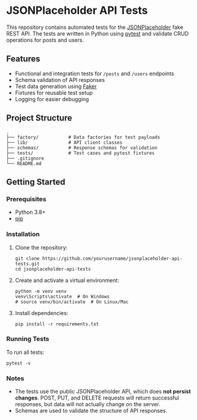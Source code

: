 # JSONPlaceholder API Tests

This repository contains automated tests for the [JSONPlaceholder](https://jsonplaceholder.typicode.com/) fake REST API. The tests are written in Python using [pytest](https://pytest.org/) and validate CRUD operations for posts and users.

## Features

- Functional and integration tests for `/posts` and `/users` endpoints
- Schema validation of API responses
- Test data generation using [Faker](https://faker.readthedocs.io/)
- Fixtures for reusable test setup
- Logging for easier debugging

## Project Structure

```
.
├── factory/           # Data factories for test payloads
├── lib/               # API client classes
├── schemas/           # Response schemas for validation
├── tests/             # Test cases and pytest fixtures
├── .gitignore
└── README.md
```

## Getting Started

### Prerequisites

- Python 3.8+
- [pip](https://pip.pypa.io/en/stable/)

### Installation

1. Clone the repository:

   ```
   git clone https://github.com/yourusername/jsonplaceholder-api-tests.git
   cd jsonplaceholder-api-tests
   ```

2. Create and activate a virtual environment:

   ```
   python -m venv venv
   venv\Scripts\activate  # On Windows
   # source venv/bin/activate  # On Linux/Mac
   ```

3. Install dependencies:
   ```
   pip install -r requirements.txt
   ```

### Running Tests

To run all tests:

```
pytest -v
```

### Notes

- The tests use the public JSONPlaceholder API, which does **not persist changes**. POST, PUT, and DELETE requests will return successful responses, but data will not actually change on the server.
- Schemas are used to validate the structure of API responses.
